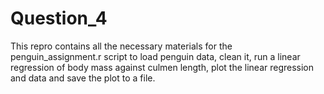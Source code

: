 # Question_4
This repro contains all the necessary materials for the penguin_assignment.r script to load penguin data, clean it, run a linear regression of body mass against 
culmen length, plot the linear regression and data 
and save the plot to a file.
